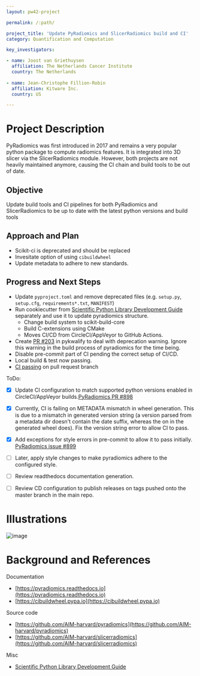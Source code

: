 ```yaml
---
layout: pw42-project

permalink: /:path/

project_title: 'Update PyRadiomics and SlicerRadiomics build and CI'
category: Quantification and Computation

key_investigators:

- name: Joost van Griethuysen
  affiliation: The Netherlands Cancer Institute
  country: The Netherlands
  
- name: Jean-Christophe Fillion-Robin
  affiliation: Kitware Inc.
  country: US

---
```


# Project Description

<!-- Add a short paragraph describing the project. -->


PyRadiomics was first introduced in 2017 and remains a very popular python package
to compute radiomics features. It is integrated into 3D slicer via the SlicerRadiomics module.
However, both projects are not heavily maintained anymore, causing the CI chain and build tools
to be out of date.


## Objective

<!-- Describe here WHAT you would like to achieve (what you will have as end result). -->


Update build tools and CI pipelines for both PyRadiomics and SlicerRadiomics to be up to date
with the latest python versions and build tools



## Approach and Plan

<!-- Describe here HOW you would like to achieve the objectives stated above. -->

- Scikit-ci is deprecated and should be replaced
- Invesitate option of using `cibuildwheel`
- Update metadata to adhere to new standards.



## Progress and Next Steps

<!-- Update this section as you make progress, describing of what you have ACTUALLY DONE.
     If there are specific steps that you could not complete then you can describe them here, too. -->


- Update `pyproject.toml` and remove deprecated files (e.g. `setup.py`, `setup.cfg`, `requirements*.txt`, `MANIFEST`)
- Run cookiecutter from [Scientific Python Library Development Guide](https://learn.scientific-python.org/development/) separately and use it to update pyradiomics
  structure.
  - Change build system to scikit-build-core
  - Build C-extensions using CMake
  - Moves CI/CD from CircleCI/AppVeyor to GitHub Actions.
- Create [PR #203](https://github.com/Grokzen/pykwalify/pull/203) in pykwalify to deal with deprecation warning. Ignore
  this warning in the build process of pyradiomics for the time being.
- Disable pre-commit part of CI pending the correct setup of CI/CD.
- Local build & test now passing.
- [CI passing](https://github.com/JoostJM/pyradiomics/actions/runs/13038103168) on pull request branch

ToDo:
- [x] Update CI configuration to match supported python versions enabled in CircleCI/AppVeyor builds.[PyRadiomics PR #898](https://github.com/AIM-Harvard/pyradiomics/pull/898)
- [x] Currently, CI is failing on METADATA mismatch in wheel generation. This is due to a mismatch in generated
  version string (a version parsed from a metadata dir doesn't contain the date suffix, whereas the on in the generated
  wheel does). Fix the version string error to allow CI to pass.
- [x] Add exceptions for style errors in pre-commit to allow it to pass initially. [PyRadiomics issue #899](https://github.com/AIM-Harvard/pyradiomics/issues/899)
- [ ] Later, apply style changes to make pyradiomics adhere to the configured style.
- [ ] Review readthedocs documentation generation.
- [ ] Review CD configuration to publish releases on tags pushed onto the master branch in the main repo.


# Illustrations

<!-- Add pictures and links to videos that demonstrate what has been accomplished. -->

![image](https://github.com/user-attachments/assets/39564879-e69a-42fd-85ed-d11d12b37b66)



# Background and References

<!-- If you developed any software, include link to the source code repository.
     If possible, also add links to sample data, and to any relevant publications. -->

Documentation
- [https://pyradiomics.readthedocs.io](https://pyradiomics.readthedocs.io)
- [https://cibuildwheel.pypa.io](https://cibuildwheel.pypa.io)

Source code
- [https://github.com/AIM-harvard/pyradiomics](https://github.com/AIM-harvard/pyradiomics)
- [https://github.com/AIM-harvard/slicerradiomics](https://github.com/AIM-harvard/slicerradiomics)

Misc
- [Scientific Python Library Development Guide](https://learn.scientific-python.org/development/)
